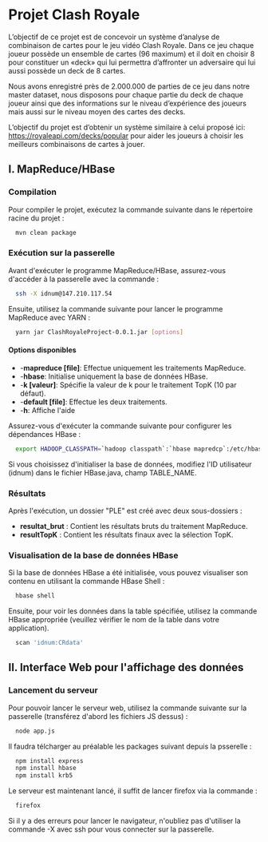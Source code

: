 
# Projet Clash Royale

L’objectif de ce projet est de concevoir un système d’analyse de combinaison de cartes pour le jeu vidéo Clash Royale. Dans ce jeu chaque joueur possède un ensemble de cartes (96 maximum) et il doit en choisir 8 pour constituer un «deck» qui lui permettra d’affronter un adversaire qui lui aussi possède un deck de 8 cartes.

Nous avons enregistré près de 2.000.000 de parties de ce jeu dans notre master dataset, nous disposons pour chaque partie du deck de chaque joueur ainsi que des informations sur le niveau d’expérience des joueurs mais aussi sur le niveau moyen des cartes des decks.

L’objectif du projet est d’obtenir un système similaire à celui proposé ici:
https://royaleapi.com/decks/popular pour aider les joueurs à choisir les meilleurs combinaisons de
cartes à jouer.

## I. MapReduce/HBase

### Compilation 
Pour compiler le projet, exécutez la commande suivante dans le répertoire racine du projet : 

```bash
  mvn clean package
```

### Exécution sur la passerelle
Avant d'exécuter le programme MapReduce/HBase, assurez-vous d'accéder à la passerelle avec la commande :

```bash
  ssh -X idnum@147.210.117.54
```

Ensuite, utilisez la commande suivante pour lancer le programme MapReduce avec YARN :

```bash
  yarn jar ClashRoyaleProject-0.0.1.jar [options]
```

#### Options disponibles
* -__mapreduce [file]__: Effectue uniquement les traitements MapReduce.
* -__hbase__: Initialise uniquement la base de données HBase.
* -__k [valeur]__: Spécifie la valeur de k pour le traitement TopK (10 par défaut).
* -__default [file]__: Effectue les deux traitements.
* -__h__: Affiche l'aide

Assurez-vous d'exécuter la commande suivante pour configurer les dépendances HBase :

```bash
  export HADOOP_CLASSPATH=`hadoop classpath`:`hbase mapredcp`:/etc/hbase/conf:/usr/hdp/3.0.0.0-1634/hbase/lib/*
```

Si vous choisissez d'initialiser la base de données, modifiez l'ID utilisateur (idnum) dans le fichier HBase.java, champ TABLE_NAME.

### Résultats

Après l'exécution, un dossier "PLE" est créé avec deux sous-dossiers :

* __resultat_brut__ : Contient les résultats bruts du traitement MapReduce.
* __resultTopK__ : Contient les résultats finaux avec la sélection TopK.

### Visualisation de la base de données HBase

Si la base de données HBase a été initialisée, vous pouvez visualiser son contenu en utilisant la commande HBase Shell :

```bash
  hbase shell
```

Ensuite, pour voir les données dans la table spécifiée, utilisez la commande HBase appropriée (veuillez vérifier le nom de la table dans votre application).

```bash
  scan 'idnum:CRdata'
```

## II. Interface Web pour l'affichage des données

### Lancement du serveur 
Pour pouvoir lancer le serveur web, utilisez la commande suivante sur la passerelle (transférez d'abord les fichiers JS dessus) :

```bash
  node app.js
```

Il faudra télcharger au préalable les packages suivant depuis la psserelle : 


```bash
  npm install express
  npm install hbase
  npm install krb5
```

Le serveur est maintenant lancé, il suffit de lancer firefox via la commande :
```bash
  firefox
```

Si il y a des erreurs pour lancer le navigateur, n'oubliez pas d'utiliser la commande -X avec ssh pour vous connecter sur la passerelle.
